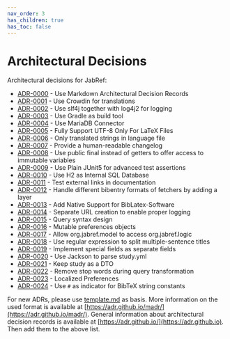 ```yaml
---
nav_order: 3
has_children: true
has_toc: false
---
```

# Architectural Decisions

Architectural decisions for JabRef:

* [ADR-0000](./adr/0000-use-markdown-architectural-decision-records.md) - Use Markdown Architectural Decision Records
* [ADR-0001](./adr/0001-use-crowdin-for-translations.md) - Use Crowdin for translations
* [ADR-0002](./adr/0002-use-slf4j-for-logging.md) - Use slf4j together with log4j2 for logging
* [ADR-0003](./adr/0003-use-gradle-as-build-tool.md) - Use Gradle as build tool
* [ADR-0004](./adr/0004-use-mariadb-connector.md) - Use MariaDB Connector
* [ADR-0005](./adr/0005-fully-support-utf8-only-for-latex-files.md) - Fully Support UTF-8 Only For LaTeX Files
* [ADR-0006](./adr/0006-only-translated-strings-in-language-file.md) - Only translated strings in language file
* [ADR-0007](./adr/0007-human-readable-changelog.md) - Provide a human-readable changelog
* [ADR-0008](./adr/0008-use-public-final-instead-of-getters.md) - Use public final instead of getters to offer access to immutable variables
* [ADR-0009](./adr/0009-use-plain-junit5-for-testing.md) - Use Plain JUnit5 for advanced test assertions
* [ADR-0010](./adr/0010-use-h2-as-internal-database.md) - Use H2 as Internal SQL Database
* [ADR-0011](./adr/0011-test-external-links-in-documentation.md) - Test external links in documentation
* [ADR-0012](./adr/0012-handle-different-bibEntry-formats-of-fetchers.md) - Handle different bibentry formats of fetchers by adding a layer
* [ADR-0013](./adr/0013-add-native-support-biblatex-software.md) - Add Native Support for BibLatex-Software
* [ADR-0014](./adr/0014-separate-URL-creation-to-enable-proper-logging.md) - Separate URL creation to enable proper logging
* [ADR-0015](./adr/0015-support-an-abstract-query-syntax-for-query-conversion.md) - Query syntax design
* [ADR-0016](./adr/0016-mutable-preferences-objects.md) - Mutable preferences objects
* [ADR-0017](./adr/0017-allow-model-access-logic.md) - Allow org.jabref.model to access org.jabref.logic
* [ADR-0018](./adr/0018-use-regular-expression-to-split-multiple-sentence-titles.md) - Use regular expression to split multiple-sentence titles
* [ADR-0019](./adr/0019-implement-special-fields-as-seperate-fields.md) - Implement special fields as separate fields
* [ADR-0020](./adr/0020-use-Jackson-to-parse-study-yml.md) - Use Jackson to parse study.yml
* [ADR-0021](./adr/0021-keep-study-as-a-dto.md) - Keep study as a DTO
* [ADR-0022](./adr/0022-remove-stop-words-during-query-transformation.md) - Remove stop words during query transformation
* [ADR-0023](./adr/0023-localized-preferences.md) - Localized Preferences
* [ADR-0024](./adr/0024-use-/README.md#-as-indicator-for-BibTeX-string-constants.md) - Use `#` as indicator for BibTeX string constants

For new ADRs, please use [template.md](https://github.com/JabRef/jabref/tree/main/docs/adr/template.md) as basis. More information on the used format is available at [https://adr.github.io/madr/](https://adr.github.io/madr/). General information about architectural decision records is available at [https://adr.github.io/](https://adr.github.io). Then add them to the above list.
